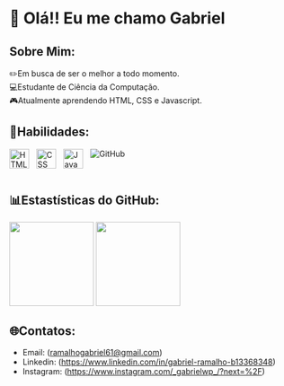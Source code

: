<h1>👋 Olá!! Eu me chamo Gabriel </h1>

<h2>Sobre Mim:</h2>

<p> ✏️Em busca de ser o melhor a todo momento. <br>
💻Estudante de Ciência da Computação. <br>
🎮Atualmente aprendendo HTML, CSS e Javascript. <br> </p>

<h2>🚀Habilidades:</h2>

<img align="left" alt="HTML" title="HTML" width="35px" style="padding-right: 10px;" src="https://cdn.jsdelivr.net/gh/devicons/devicon@latest/icons/html5/html5-original.svg" />
<img align="left" alt="CSS" title="CSS" width="35px" style="padding-right: 10px;" src="https://cdn.jsdelivr.net/gh/devicons/devicon@latest/icons/css3/css3-original.svg" />
<img align="left" alt="JavaScript" title="JavaScript" width="35px" style="padding-right: 10px;" src="https://cdn.jsdelivr.net/gh/devicons/devicon@latest/icons/javascript/javascript-original.svg" />
<img src="https://img.shields.io/badge/GitHub-181717?style=for-the-badge&logo=github&logoColor=white" alt="GitHub">


<br> <h2>📊Estastísticas do GitHub:</h2>
<img src="https://github-readme-stats.vercel.app/api?username=Gabrielxz01&show_icons=true&theme=radical" height="150"/>
<img src="https://github-readme-stats.vercel.app/api/top-langs/?username=Gabrielxz01&layout=compact&theme=radical" height="150"/>

<h2>🌐Contatos:</h2>

- Email: (ramalhogabriel61@gmail.com)
- Linkedin: (https://www.linkedin.com/in/gabriel-ramalho-b13368348)
- Instagram: (https://www.instagram.com/_gabrielwp_/?next=%2F)
